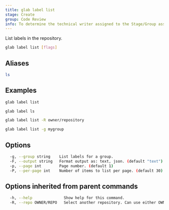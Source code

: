 ```yaml
---
title: glab label list
stage: Create
group: Code Review
info: To determine the technical writer assigned to the Stage/Group associated with this page, see https://about.gitlab.com/handbook/product/ux/technical-writing/#assignments
---
```


<!--
This documentation is auto generated by a script.
Please do not edit this file directly. Run `make gen-docs` instead.
-->

List labels in the repository.

```bash twoslash title="Terminal"
glab label list [flags]
```

## Aliases

```bash twoslash title="Terminal"
ls
```

## Examples

```bash twoslash title="Terminal"
glab label list

glab label ls

glab label list -R owner/repository

glab label list -g mygroup
```

## Options

```bash twoslash title="Terminal"
  -g, --group string    List labels for a group.
  -F, --output string   Format output as: text, json. (default "text")
  -p, --page int        Page number. (default 1)
  -P, --per-page int    Number of items to list per page. (default 30)
```

## Options inherited from parent commands

```bash twoslash title="Terminal"
  -h, --help              Show help for this command.
  -R, --repo OWNER/REPO   Select another repository. Can use either OWNER/REPO or `GROUP/NAMESPACE/REPO` format. Also accepts full URL or Git URL.
```
